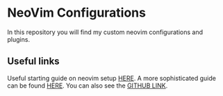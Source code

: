 # NeoVim Configurations

In this repository you will find my custom neovim configurations and plugins.

## Useful links 

Useful starting guide on neovim setup [HERE](https://www.youtube.com/watch?v=zHTeCSVAFNY&t=120s).
A more sophisticated guide can be found [HERE](https://www.youtube.com/watch?v=KYDG3AHgYEs).
You can also see the [GITHUB LINK](https://github.com/hendrikmi/neovim-kickstart-config/tree/main).

